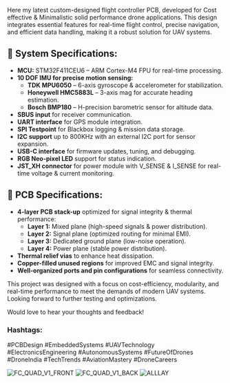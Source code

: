 Here my latest custom-designed flight controller PCB, developed for Cost effective & Minimalistic solid performance drone applications. This design integrates essential features for real-time flight control, precise navigation, and efficient data handling, making it a robust solution for UAV systems.

## 🔹 System Specifications:

- **MCU:** STM32F411CEU6 – ARM Cortex-M4 FPU for real-time processing.
- **10 DOF IMU for precise motion sensing:**
  - **TDK MPU6050** – 6-axis gyroscope & accelerometer for stabilization.
  - **Honeywell HMC5883L** – 3-axis mag for accurate heading estimation.
  - **Bosch BMP180** – H-precision barometric sensor for altitude data.
- **SBUS input** for receiver communication.
- **UART interface** for GPS module integration.
- **SPI Testpoint** for Blackbox logging & mission data storage.
- **I2C support** up to 800KHz with an external I2C port for sensor expansion.
- **USB-C interface** for firmware updates, tuning, and debugging.
- **RGB Neo-pixel LED** support for status indication.
- **JST_XH connector** for power module with V_SENSE & I_SENSE for real-time voltage & current monitoring.

## 🔹 PCB Specifications:

- **4-layer PCB stack-up** optimized for signal integrity & thermal performance:
  - **Layer 1:** Mixed plane (high-speed signals & power distribution).
  - **Layer 2:** Signal plane (optimized routing for minimal EMI).
  - **Layer 3:** Dedicated ground plane (low-noise operation).
  - **Layer 4:** Power plane (stable power distribution).
- **Thermal relief vias** to enhance heat dissipation.
- **Copper-filled unused regions** for improved EMC and signal integrity.
- **Well-organized ports and pin configurations** for seamless connectivity.

This project was designed with a focus on cost-efficiency, modularity, and real-time performance to meet the demands of modern UAV systems. Looking forward to further testing and optimizations.

Would love to hear your thoughts and feedback!

### Hashtags:

#PCBDesign #EmbeddedSystems #UAVTechnology #ElectronicsEngineering #AutonomousSystems #FutureOfDrones  
#DroneIndia #TechTrends #AviationMastery #DroneCareers

![FC_QUAD_V1_FRONT](https://github.com/user-attachments/assets/11e8213d-f16e-4ded-bf44-73e512066175)
![FC_QUAD_V1_BACK](https://github.com/user-attachments/assets/1fdb9452-2991-438c-bf39-bc954bc5f1ac)
![ALLLAY](https://github.com/user-attachments/assets/2cf1d5c7-739f-4dbe-bdd2-1266b9238640)


